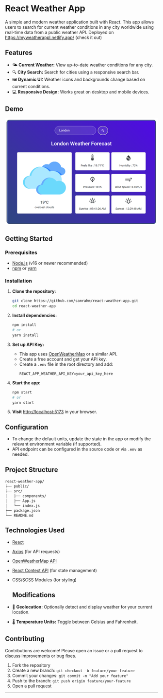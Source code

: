 # React Weather App

A simple and modern weather application built with React. This app allows users to search for current weather conditions in any city worldwide using real-time data from a public weather API.
Deployed on https://myweatherappl.netlify.app/ (check it out)

## Features

- 🌤️ **Current Weather:** View up-to-date weather conditions for any city.
- 🔍 **City Search:** Search for cities using a responsive search bar.
- 🖼️ **Dynamic UI:** Weather icons and backgrounds change based on current conditions.
- 💻 **Responsive Design:** Works great on desktop and mobile devices.

## Demo

![Weather App Screenshot](./src/assets/screenshot.png)

## Getting Started

### Prerequisites

- [Node.js](https://nodejs.org/) (v16 or newer recommended)
- [npm](https://www.npmjs.com/) or [yarn](https://yarnpkg.com/)

### Installation

1. **Clone the repository:**

   ```bash
   git clone https://github.com/samrahm/react-weather-app.git
   cd react-weather-app
   ```

2. **Install dependencies:**

   ```bash
   npm install
   # or
   yarn install
   ```

3. **Set up API Key:**

   - This app uses [OpenWeatherMap](https://openweathermap.org/) or a similar API.
   - Create a free account and get your API key.
   - Create a `.env` file in the root directory and add:
     ```
     REACT_APP_WEATHER_API_KEY=your_api_key_here
     ```

4. **Start the app:**

   ```bash
   npm start
   # or
   yarn start
   ```

5. **Visit** [http://localhost:5173](http://localhost:5173) in your browser.

## Configuration

- To change the default units, update the state in the app or modify the relevant environment variable (if supported).
- API endpoint can be configured in the source code or via `.env` as needed.

## Project Structure

```
react-weather-app/
├── public/
├── src/
│   ├── components/
│   ├── App.js
│   └── index.js
├── package.json
└── README.md
```

## Technologies Used

- [React](https://react.dev/)
- [Axios](https://axios-http.com/) (for API requests)
- [OpenWeatherMap API](https://openweathermap.org/api)
- [React Context API](https://react.dev/reference/react/useContext) (for state management)
- CSS/SCSS Modules (for styling)

  ## Modifications

- 📍 **Geolocation:** Optionally detect and display weather for your current location.
- 🌡️ **Temperature Units:** Toggle between Celsius and Fahrenheit.

## Contributing

Contributions are welcome! Please open an issue or a pull request to discuss improvements or bug fixes.

1. Fork the repository
2. Create a new branch: `git checkout -b feature/your-feature`
3. Commit your changes: `git commit -m "Add your feature"`
4. Push to the branch: `git push origin feature/your-feature`
5. Open a pull request

---
